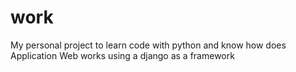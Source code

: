 # work
My personal project to learn code with python and know how does Application Web works using a django as a framework
